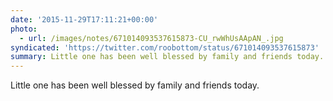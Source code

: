 ```yaml
---
date: '2015-11-29T17:11:21+00:00'
photo:
  - url: /images/notes/671014093537615873-CU_rwWhUsAApAN_.jpg
syndicated: 'https://twitter.com/roobottom/status/671014093537615873'
summary: Little one has been well blessed by family and friends today.
---
```

Little one has been well blessed by family and friends today. 
